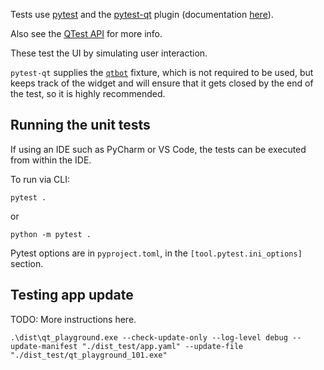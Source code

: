 Tests use [pytest](https://pytest.org/) and the
[pytest-qt](https://github.com/pytest-dev/pytest-qt) plugin (documentation
[here](https://pytest-qt.readthedocs.io/en/latest/)).

Also see the [QTest API](https://doc.qt.io/qt-6/qtest.html) for more info.

These test the UI by simulating user interaction.

`pytest-qt` supplies the [`qtbot`](https://pytest-qt.readthedocs.io/en/latest/reference.html#module-pytestqt.qtbot)
fixture, which is not required to be used, but keeps track of the widget and will ensure that it
gets closed by the end of the test, so it is highly recommended.

## Running the unit tests
If using an IDE such as PyCharm or VS Code, the tests can be executed from within the IDE.

To run via CLI:
```
pytest .
```
or
```
python -m pytest .
```

Pytest options are in `pyproject.toml`, in the `[tool.pytest.ini_options]` section.

## Testing app update
TODO: More instructions here.
```
.\dist\qt_playground.exe --check-update-only --log-level debug --update-manifest "./dist_test/app.yaml" --update-file "./dist_test/qt_playground_101.exe"
```
